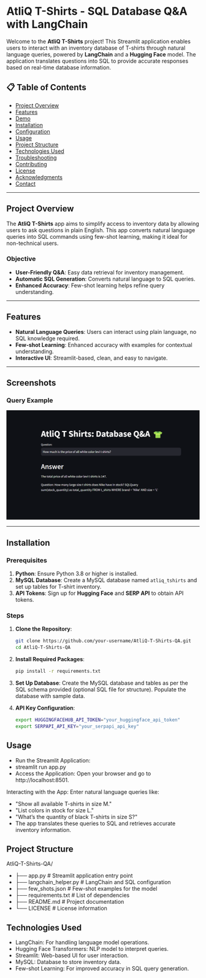 # AtliQ T-Shirts - SQL Database Q&A with LangChain

Welcome to the **AtliQ T-Shirts** project! This Streamlit application enables users to interact with an inventory database of T-shirts through natural language queries, powered by **LangChain** and a **Hugging Face** model. The application translates questions into SQL to provide accurate responses based on real-time database information.

## 📋 Table of Contents

- [Project Overview](#project-overview)
- [Features](#features)
- [Demo](#demo)
- [Installation](#installation)
- [Configuration](#configuration)
- [Usage](#usage)
- [Project Structure](#project-structure)
- [Technologies Used](#technologies-used)
- [Troubleshooting](#troubleshooting)
- [Contributing](#contributing)
- [License](#license)
- [Acknowledgments](#acknowledgments)
- [Contact](#contact)

---

## Project Overview

The **AtliQ T-Shirts** app aims to simplify access to inventory data by allowing users to ask questions in plain English. This app converts natural language queries into SQL commands using few-shot learning, making it ideal for non-technical users. 

### Objective

- **User-Friendly Q&A**: Easy data retrieval for inventory management.
- **Automatic SQL Generation**: Converts natural language to SQL queries.
- **Enhanced Accuracy**: Few-shot learning helps refine query understanding.

---

## Features

- **Natural Language Queries**: Users can interact using plain language, no SQL knowledge required.
- **Few-shot Learning**: Enhanced accuracy with examples for contextual understanding.
- **Interactive UI**: Streamlit-based, clean, and easy to navigate.

---

## Screenshots

### Query Example
![Query Example](https://github.com/ritigit7/SQLDatabase-Q-A-with-LangChain/blob/main/Screenshot%202024-11-09%20105123.png)

---

## Installation

### Prerequisites

1. **Python**: Ensure Python 3.8 or higher is installed.
2. **MySQL Database**: Create a MySQL database named `atliq_tshirts` and set up tables for T-shirt inventory.
3. **API Tokens**: Sign up for **Hugging Face** and **SERP API** to obtain API tokens.

### Steps

1. **Clone the Repository**:
   ```bash
   git clone https://github.com/your-username/AtliQ-T-Shirts-QA.git
   cd AtliQ-T-Shirts-QA

2. **Install Required Packages**:
   ```bash
   pip install -r requirements.txt

3. **Set Up Database**:
   Create the MySQL database and tables as per the SQL schema provided (optional SQL file for structure).
   Populate the database with sample data.

4. **API Key Configuration**:
   ```bash
   export HUGGINGFACEHUB_API_TOKEN="your_huggingface_api_token"
   export SERPAPI_API_KEY="your_serpapi_api_key"

## Usage

- Run the Streamlit Application:
- streamlit run app.py
- Access the Application: Open your browser and go to http://localhost:8501.

Interacting with the App: Enter natural language queries like:

- "Show all available T-shirts in size M."
- "List colors in stock for size L."
- "What’s the quantity of black T-shirts in size S?"
- The app translates these queries to SQL and retrieves accurate inventory information.


## Project Structure

AtliQ-T-Shirts-QA/
- ├── app.py                   # Streamlit application entry point
- ├── langchain_helper.py      # LangChain and SQL configuration
- ├── few_shots.json           # Few-shot examples for the model
- ├── requirements.txt         # List of dependencies
- ├── README.md                # Project documentation
- └── LICENSE                  # License information


## Technologies Used
- LangChain: For handling language model operations.   
- Hugging Face Transformers: NLP model to interpret queries.
- Streamlit: Web-based UI for user interaction.
- MySQL: Database to store inventory data.
- Few-shot Learning: For improved accuracy in SQL query generation.
